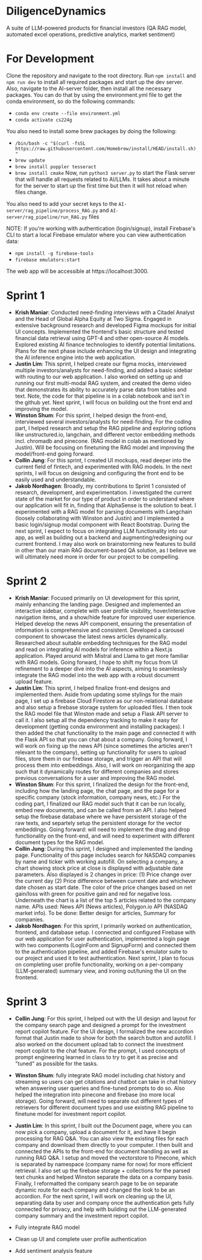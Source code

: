 # DiligenceDynamics
A suite of LLM-powered products for financial investors (QA RAG model, automated excel operations, predictive analytics, market sentiment)

# For Development
Clone the repository and navigate to the root directory.
Run `npm install` and `npm run dev` to install all required packages and start up the dev server. Also, navigate to the AI-server folder, then install all the necessary packages.
You can do that by using the environment.yml file to get the conda environment, so do the following commands:
- `conda env create --file environment.yml`
- `conda activate cs224g`

You also need to install some brew packages by doing the following:
- `/bin/bash -c "$(curl -fsSL https://raw.githubusercontent.com/Homebrew/install/HEAD/install.sh)"`
- `brew update`
- `brew install poppler tesseract`
- `brew install cmake`
Now, run `python3 server.py` to start the Flask server that will handle all requests related to AI/LLMs. It takes about a minute for the server to start up the first time but then it will hot reload when files change.

You also need to add your secret keys to the `AI-server/rag_pipeline/process_RAG.py` and `AI-server/rag_pipeline/run_RAG.py` files

NOTE: If you're working with authentication (login/signup), install Firebase's CLI to start a local Firebase emulator where you can view authentication data: 
- `npm install -g firebase-tools`
- `firebase emulators:start`  

The web app will be accessible at https://localhost:3000.


# Sprint 1

- **Krish Maniar**: Conducted need-finding interviews with a Citadel Analyst and the Head of Global Alpha Equity at Two Sigma. Engaged in extensive background research and developed Figma mockups for initial UI concepts. Implemented the frontend's basic structure and tested financial data retrieval using GPT-4 and other open-source AI models. Explored existing AI finance technologies to identify potential limitations. Plans for the next phase include enhancing the UI design and integrating the AI inference engine into the web application.
- **Justin Lim**: This sprint, I helped create our figma mocks, interviewed multiple investors/analysts for need-finding, and added a basic sidebar with routing to our web application. I also worked on setting up and running our first multi-modal RAG system, and created the demo video that demonstrates its ability to accurately parse data from tables and text. Note, the code for that pipeline is in a colab notebook and isn't in the github yet. Next sprint, I will focus on building out the front end and improving the model.
- **Winston Shum**: For this sprint, I helped design the front-end, interviewed several investors/analysts for need-finding. For the coding part, I helped research and setup the RAG pipeline and exploring options like unstructured.io, langchain, and different vector embedding methods incl. chromadb and pinecone. (RAG model in colab as mentioned by Justin). Will be focusing on finetuning the RAG model and improving the model/front-end going forward.
- **Collin Jung**: For this sprint, I created UI mockups, read deeper into the current field of fintech, and experimented with RAG models. In the next sprints, I will focus on designing and configuring the front end to be easily used and understandable.
- **Jakob Nordhagen**: Broadly, my contributions to Sprint 1 consisted of research, development, and experimentation. I investigated the current state of the market for our type of product in order to understand where our application will fit in, finding that AlphaSense is the solution to beat. I experimented with a RAG model for parsing documents with Langchain (loosely collaborating with Winston and Justin) and I implemented a basic login/signup modal component with React Bootstrap. During the next sprint, I expect to focus on integrating LLM functionality into our app, as well as building out a backend and augmenting/redesigning our current frontend. I may also work on brainstorming new features to build in other than our main RAG document-based QA solution, as I believe we will ultimately need more in order for our project to be compelling.

# Sprint 2

- **Krish Maniar**: Focused primarily on UI development for this sprint, mainly enhancing the landing page. Designed and implemented an interactive sidebar, complete with user profile visibility, hover/interactive navigation items, and a show/hide feature for improved user experience. Helped develop the news API component, ensuring the presentation of information is comprehensive and consistent. Developed a carousel component to showcase the latest news articles dynamically. Researched about suitable embedding techniques for the RAG model and read on integrating AI models for inference within a Next.js application. Played around with Mistral and Llama to get more familiar with RAG models. Going forward, I hope to shift my focus from UI refinement to a deeper dive into the AI aspects, aiming to seamlessly integrate the RAG model into the web app with a robust document upload feature.
- **Justin Lim**: This sprint, I helped finalize front-end designs and implemented them. Aside from updating some stylings for the main page, I set up a firebase Cloud Firestore as our non-relational database and also setup a firebase storage system for uploaded files. I then took the RAG model file that Winston made and setup a Flask API server to call it. I also setup all the dependency tracking to make it easy for development (getting conda environment and installing packages). I then added the chat functionality to the main page and connected it with the Flask API so that you can chat about a company. Going forward, I will work on fixing up the news API (since sometimes the articles aren't relevant to the company), setting up functionality for users to upload files, store them in our firebase storage, and trigger an API that will process them into embeddings. Also, I will work on reorganizing the app such that it dynamically routes for different companies and stores previous conversations for a user and improving the RAG model.
- **Winston Shum**: For this sprint, I finalized the design for the front-end, including how the landing page, the chat page, and the page for a specific company (stock information, company news, etc.) For the coding part, I finalized our RAG model such that it can be run locally, embed new documents, and can be called from an API. I also helped setup the firebase database where we have persistent storage of the raw texts, and separtely setup the persistent storage for the vector embeddings. Going forward: will need to implement the drag and drop functionality on the front-end, and will need to experiment with different document types for the RAG model.
- **Collin Jung**: During this sprint, I designed and implemented the landing page. Functionality of this page includes search for NASDAQ companies by name and ticker with working autofill. On selecting a company, a chart showing stock price at close is displayed with adjustable date parameters. Also displayed is 2 changes in price: (1) Price change over the current day (2) Price difference between current date and whichever date chosen as start date. The color of the price changes based on net gain/loss with green for positive gain and red for negative loss. Underneath the chart is a list of the top 5 articles related to the company name. APIs used: News API (News articles), Polygon.io API (NASDAQ market info). To be done: Better design for articles, Summary for companies.
- **Jakob Nordhagen**: For this sprint, I primarily worked on authentication, frontend, and database setup. I connected and configured Firebase with our web application for user authentication, implemented a login page with two components (LoginForm and SignupForm) and connected them to the authentication pipeline, and added Firebase's emulator suite to our project and used it to test authentication. Next sprint, I plan to focus on completing user profile functionality, working on a per-company (LLM-generated) summary view, and ironing out/tuning the UI on the frontend.

# Sprint 3
- **Collin Jung**: For this sprint, I helped out with the UI design and layout for the company search page and designed a prompt for the investment report copilot feature. For the UI design, I formalized the new accordion format that Justin made to show for both the search button and autofill. I also worked on the document upload tab to connect the investment report copilot to the chat feature. For the prompt, I used concepts of prompt engineering learned in class to try to get it as precise and "tuned" as possible for the tasks.
- **Winston Shum**: fully integrate RAG model including chat history and streaming so users can get citations and chatbot can take in chat history when answering user queries and fine-tuned prompts to do so. Also helped the integration into pinecone and firebase (no more local storage). Going forward, will need to separate out different types of retrievers for different document types and use existing RAG pipeline to finetune model for investment report copilot.
- **Justin Lim**: In this sprint, I built out the Document page, where you can now pick a company, upload a document for it, and have it begin processing for RAG Q&A. You can also view the existing files for each company and download them directly to your computer. I then built and connected the APIs to the front-end for document handling as well as running RAG Q&A. I setup and moved the vectorstore to Pinecone, which is separated by namespace (company name for now) for more efficient retrieval. I also set up the firebase storage + collections for the parsed text chunks and helped Winston separate the data on a company basis. Finally, I reformatted the company search page to be on separate dynamic route for each company and changed the look to be an accordion. For the next sprint, I will work on cleaning up the UI, separating data by user and company once the authentication gets fully connected for privacy, and help with building out the LLM-generated company summary and the investment report copilot.

- Fully integrate RAG model
- Clean up UI and complete user profile authentication
- Add sentiment analysis feature
